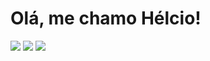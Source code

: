 <h1>Olá, me chamo Hélcio! </h1>

<div>
  <a href="https://www.linkedin.com/in/helciosp/"><img src="https://img.shields.io/badge/LinkedIn-0077B5?style=for-the-badge&logo=linkedin&logoColor=white" /></a>
  <a href="https://twitter.com/HelcioPessanha"><img src="https://img.shields.io/badge/Twitter-1DA1F2?style=for-the-badge&logo=twitter&logoColor=white" /></a>
  <a href="https://www.facebook.com/helciosp"><img src="https://img.shields.io/badge/Facebook-1877F2?style=for-the-badge&logo=facebook&logoColor=white" /></a>
</div>
<!--
**helciosp43/helciosp43** is a ✨ _special_ ✨ repository because its `README.md` (this file) appears on your GitHub profile.

Here are some ideas to get you started:

- 🔭 I’m currently working on ...
- 🌱 I’m currently learning ...
- 👯 I’m looking to collaborate on ...
- 🤔 I’m looking for help with ...
- 💬 Ask me about ...
- 📫 How to reach me: ...
- 😄 Pronouns: ...
- ⚡ Fun fact: ...
-->
